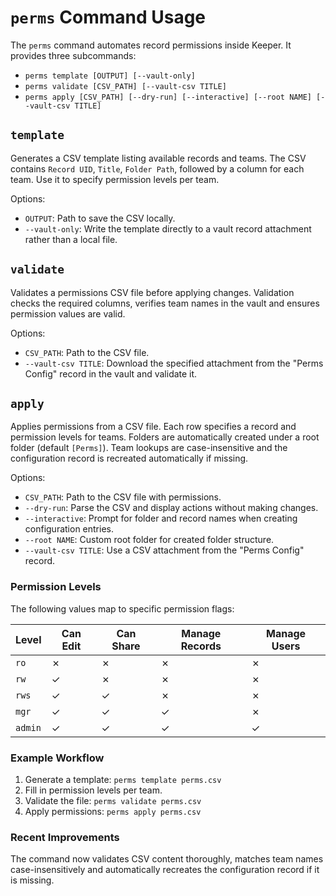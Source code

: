 # `perms` Command Usage

The `perms` command automates record permissions inside Keeper. It provides three subcommands:

- `perms template [OUTPUT] [--vault-only]`
- `perms validate [CSV_PATH] [--vault-csv TITLE]`
- `perms apply [CSV_PATH] [--dry-run] [--interactive] [--root NAME] [--vault-csv TITLE]`

## `template`
Generates a CSV template listing available records and teams. The CSV contains `Record UID`, `Title`, `Folder Path`, followed by a column for each team. Use it to specify permission levels per team.

Options:
- `OUTPUT`: Path to save the CSV locally.
- `--vault-only`: Write the template directly to a vault record attachment rather than a local file.

## `validate`
Validates a permissions CSV file before applying changes. Validation checks the required columns, verifies team names in the vault and ensures permission values are valid.

Options:
- `CSV_PATH`: Path to the CSV file.
- `--vault-csv TITLE`: Download the specified attachment from the "Perms Config" record in the vault and validate it.

## `apply`
Applies permissions from a CSV file. Each row specifies a record and permission levels for teams. Folders are automatically created under a root folder (default `[Perms]`). Team lookups are case-insensitive and the configuration record is recreated automatically if missing.

Options:
- `CSV_PATH`: Path to the CSV file with permissions.
- `--dry-run`: Parse the CSV and display actions without making changes.
- `--interactive`: Prompt for folder and record names when creating configuration entries.
- `--root NAME`: Custom root folder for created folder structure.
- `--vault-csv TITLE`: Use a CSV attachment from the "Perms Config" record.

### Permission Levels
The following values map to specific permission flags:

| Level | Can Edit | Can Share | Manage Records | Manage Users |
|-------|---------|-----------|----------------|--------------|
| `ro`  | ✗       | ✗         | ✗              | ✗            |
| `rw`  | ✓       | ✗         | ✗              | ✗            |
| `rws` | ✓       | ✓         | ✗              | ✗            |
| `mgr` | ✓       | ✓         | ✓              | ✗            |
| `admin` | ✓     | ✓         | ✓              | ✓            |

### Example Workflow
1. Generate a template: `perms template perms.csv`
2. Fill in permission levels per team.
3. Validate the file: `perms validate perms.csv`
4. Apply permissions: `perms apply perms.csv`

### Recent Improvements
The command now validates CSV content thoroughly, matches team names case-insensitively and automatically recreates the configuration record if it is missing.

